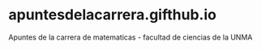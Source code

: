 # apuntesdelacarrera.gifthub.io
Apuntes de la carrera de matematicas - facultad de ciencias de la UNMA 
